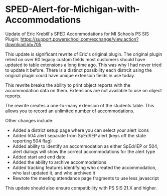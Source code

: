 # SPED-Alert-for-Michigan-with-Accommodations
Update of Eric Krebill's SPED Accommodations for MI Schools PS SIS Plugin:
https://support.powerschool.com/exchange/view.action?download.id=705

This update is significant rewrite of Eric's original plugin.
The original plugin relied on over 60 legacy custom fields most
customers should have updated to table extensions a long time ago. This
was why I had never tried to update it before. There is a distinct 
possibility each distrcit using the original plugin could have unique 
extension fields in use today.

This rewrite breaks the ability to print object reports with the
accommodation data on them. Extensions are not available to use on
object reports.

The rewrite creates a one-to-many extension of the students table. This
allows you to record an unlimited number of accommodations.

Other changes include:
- Added a district setup page where you can select your alert icons
- Added 504 alert separate from SpEd/IEP alert (keys off the state reporting 504 flag)
- Added ability to identify an accommodation as either SpEd/IEP or 504, alert dialogs will show the correct accommodations for the alert type
- Added start and end date
- Added the ability to archive accommodations
- Added tracking features identifying who created the accommodation, who last updated it, and who archived it
- Rewrote the meeting attendance page fragments to use less javascript

This update should also ensure compatibility with PS SIS 21.X and higher.

